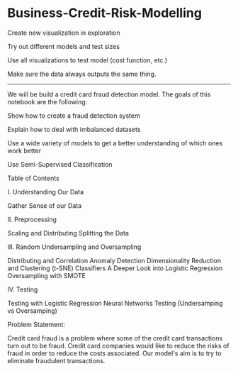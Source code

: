 # Business-Credit-Risk-Modelling


Create new visualization in exploration

Try out different models and test sizes

Use all visualizations to test model (cost function, etc.)

Make sure the data always outputs the same thing.


---------

We will be build a credit card fraud detection model. The goals of this notebook are the following:

Show how to create a fraud detection system

Explain how to deal with imbalanced datasets

Use a wide variety of models to get a better understanding of which ones work better

Use Semi-Supervised Classification



Table of Contents

I. Understanding Our Data

Gather Sense of our Data


II. Preprocessing

Scaling and Distributing
Splitting the Data


III. Random Undersampling and Oversampling

Distributing and Correlation
Anomaly Detection
Dimensionality Reduction and Clustering (t-SNE)
Classifiers
A Deeper Look into Logistic Regression
Oversampling with SMOTE



IV. Testing

Testing with Logistic Regression
Neural Networks Testing (Undersamping vs Oversamping)



Problem Statement:

Credit card fraud is a problem where some of the credit card transactions turn out to be fraud. Credit card companies would like to reduce the risks of fraud in order to reduce the costs associated. Our model's aim is to try to eliminate fraudulent transactions.
